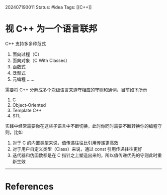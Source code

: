 202407190011
Status: #idea
Tags: [[C++]]
# 视 C++ 为一个语言联邦
C++ 支持多多种范式
1. 面向过程（C）
2. 面向对象（C With Classes）
3. 函数式
4. 泛型式
5. 元编程
......

需要将 C++ 分解成多个次级语言来遵守相应的守则和通例，目前如下所示
1. C
2. Object-Oriented
3. Template C++
4. STL

实践中经常需要你在这些子语言中不断切换，此时你同时需要不断转换你的编程守则，比如
1. 对于 C 的内置类型来说，值传递往往比引用传递更高效
2. 对于用户自定义类型（Class）来说，通过 const 引用传递往往更好
3. 迭代器和伪函数都是在 C 指针之上塑造出来的，所以值传递优先的守则此时重新生效

---
# References
